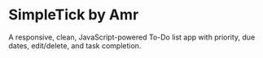 # SimpleTick by Amr
A responsive, clean, JavaScript-powered To-Do list app with priority, due dates, edit/delete, and task completion.
